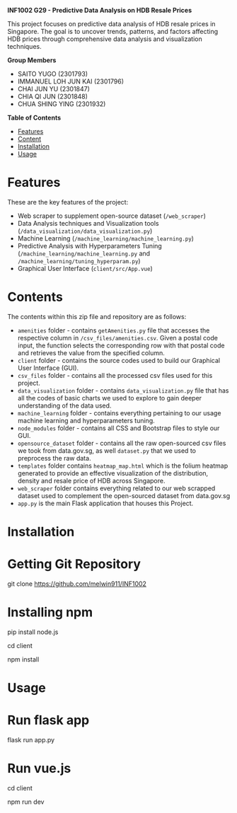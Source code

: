 **INF1002 G29 - Predictive Data Analysis on HDB Resale Prices**

This project focuses on predictive data analysis of HDB resale prices in Singapore. The goal is to uncover trends, patterns, and factors affecting HDB prices through comprehensive data analysis and visualization techniques.

**Group Members** 
* SAITO YUGO (2301793) 
* IMMANUEL LOH JUN KAI (2301796) 
* CHAI JUN YU (2301847)
* CHIA QI JUN (2301848)
* CHUA SHING YING (2301932)

**Table of Contents**
+ [Features](#features)
+ [Content](#contents)
+ [Installation](#installation)
+ [Usage](#usage)


# Features

These are the key features of the project:

- Web scraper to supplement open-source dataset (`/web_scraper`)
- Data Analysis techniques and Visualization tools (`/data_visualization/data_visualization.py`)
- Machine Learning (`/machine_learning/machine_learning.py`)
- Predictive Analysis with Hyperparameters Tuning (`/machine_learning/machine_learning.py` and `/machine_learning/tuning_hyperparam.py`)
- Graphical User Interface (`client/src/App.vue`)


# Contents

The contents within this zip file and repository are as follows:

* `amenities` folder - contains `getAmenities.py` file that accesses the respective column in `/csv_files/amenities.csv`. Given a postal code input, the function selects the corresponding row with that postal code and retrieves the value from the specified column.
* `client` folder - contains the source codes used to build our Graphical User Interface (GUI).
* `csv_files` folder - contains all the processed csv files used for this project.
* `data_visualization` folder - contains `data_visualization.py` file that has all the codes of basic charts we used to explore to gain deeper understanding of the data used.
* `machine_learning` folder - contains everything pertaining to our usage machine learning and hyperparameters tuning.
* `node_modules` folder - contains all CSS and Bootstrap files to style our GUI.
* `opensource_dataset` folder - contains all the raw open-sourced csv files we took from data.gov.sg, as well `dataset.py` that we used to preprocess the raw data.
* `templates` folder contains `heatmap_map.html` which is the folium heatmap generated to provide an effective visualization of the distribution, density and resale price of HDB across Singapore.
* `web_scraper` folder contains everything related to our web scrapped dataset used to complement the open-sourced dataset from data.gov.sg
* `app.py` is the main Flask application that houses this Project.


# Installation

# Getting Git Repository
git clone https://github.com/melwin911/INF1002

# Installing npm 
pip install node.js

cd client

npm install


# Usage 

# Run flask app
flask run app.py

# Run vue.js
cd client

npm run dev




